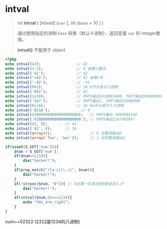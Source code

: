 # intval

> int  **intval**  ( [mixed] `$var`   [, int `$base` = 10  ] )
>
> 通过使用指定的进制 `base` 转换（默认十进制），返回变量 `var` 的 integer数值。       
>
> **intval()** 不能用于 object

```php
<?php
echo intval(42);                // 42
echo intval(4.2);               // 4 省略小数点
echo intval('42');              // 42
echo intval('+42');             // 42 省略+号
echo intval('-42');             // -42
echo intval(042);               // 34 0开头表示八进制
echo intval('042');             // 42
echo intval(1e10);              // PHP5输出1410065408, PHP7输出10000000000
echo intval('1e7');             // PHP5输出1, PHP7输出10000000
echo intval(0x1A);              // 26 0x开头表示十六进制
echo intval('0x1A');              // 0
echo intval(420000000000000000000);   // PHP5输出-1609564160
echo intval('420000000000000000000'); // PHP5输出2147483647
echo intval(42, 8);        // 42
echo intval('42', 8);      // 34
echo intval(array());                 // 0 空数组输出0
echo intval(array('foo', 'bar'));     // 1 非空数组输出1
```

```php
if(isset($_GET['num'])){
    $num = $_GET['num'];
    if($num==1234){
        die("hacker!");
    }
    if(preg_match("/[a-z]|\./i", $num)){
        die("hacker!");
    }
    if(!strpos($num, "0")){ // 0在第一位或没有0都会进入if
        die("hacker!");
    }
    if(intval($num,0)===1234){
        echo "Y0u_4re_r1ght";
    }
}
```

num=+02322   (2322是1234的八进制)

